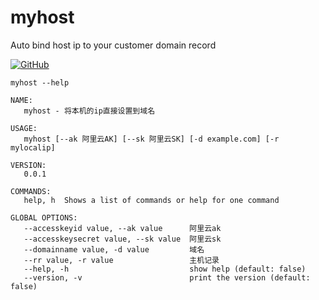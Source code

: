 # myhost
Auto bind host ip to your customer domain record

[![GitHub](https://img.shields.io/github/license/peiit/myhost)](https://github.com/peiit/myhost/bfe/blob/main/LICENSE)


`myhost --help`
```shell script
NAME:
   myhost - 将本机的ip直接设置到域名

USAGE:
   myhost [--ak 阿里云AK] [--sk 阿里云SK] [-d example.com] [-r mylocalip]

VERSION:
   0.0.1

COMMANDS:
   help, h  Shows a list of commands or help for one command

GLOBAL OPTIONS:
   --accesskeyid value, --ak value      阿里云ak
   --accesskeysecret value, --sk value  阿里云sk
   --domainname value, -d value         域名
   --rr value, -r value                 主机记录
   --help, -h                           show help (default: false)
   --version, -v                        print the version (default: false)
```
